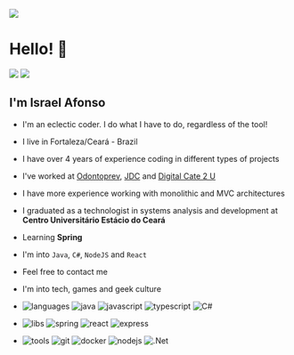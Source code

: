 ![](https://avatars0.githubusercontent.com/u/47701050?s=460&u=beed608808e6eb287e86a9b946a110cb4153a07b&v=4)

# Hello! 👋
<a href="mailto:israelcarvalhodesenvolvedor@gmail.com"> <img src="https://img.shields.io/badge/Gmail-D14836?style=for-the-badge&logo=gmail&logoColor=white"/></a>
<a href="https://www.linkedin.com/in/israel-afonso-de-carvalho-neto/" target="_blank"> <img src="https://img.shields.io/badge/LinkedIn-0077B5?style=for-the-badge&logo=linkedin&logoColor=white"/></a>

## I'm Israel Afonso
 - I'm an eclectic coder. I do what I have to do, regardless of the tool!
 - I live in Fortaleza/Ceará - Brazil
 - I have over 4 years of experience coding in different types of projects
 - I've worked at [Odontoprev](https://www.odontoprev.com.br/en), [JDC](https://jdctech.com.br) and [Digital Cate 2 U](https://www.digitalcare2u.com.br)
 - I have more experience working with monolithic and MVC architectures
 - I graduated as a technologist in systems analysis and development at **Centro Universitário Estácio do Ceará**
 - Learning **Spring**
 - I'm into `Java`, `C#`, `NodeJS` and `React`
 - Feel free to contact me
 - I'm into tech, games and geek culture
   
 - ![languages](https://img.shields.io/static/v1?label=&message=languages:&color=blueviolet&style=flat-square)
   ![java](https://img.shields.io/badge/Java-ED8B00?style=for-the-badge&logo=openjdk&logoColor=white)
  ![javascript](https://img.shields.io/badge/JavaScript-F7DF1E?logo=javascript&logoColor=black&style=for-the-badge)
  ![typescript](https://img.shields.io/badge/TypeScript-007ACC?logo=typescript&logoColor=white&style=for-the-badge)
![C#](https://img.shields.io/badge/C%23-239120?logo=c-sharp&logoColor=white&style=for-the-badge)

  - ![libs](https://img.shields.io/static/v1?label=&message=libs:&color=important&style=flat-square)
    ![spring](https://img.shields.io/badge/Spring-6DB33F?logo=spring&logoColor=white&style=for-the-badge)
    ![react](https://img.shields.io/badge/React-20232A?logo=react&logoColor=61DAFB&style=for-the-badge)
    ![express](https://img.shields.io/badge/Express.js-404D59?style=for-the-badge)


- ![tools](https://img.shields.io/static/v1?label=&message=tools:&color=critical&style=flat-square)
  ![git](https://img.shields.io/badge/Git-E34F26?logo=git&logoColor=white&style=for-the-badge)
  ![docker](https://img.shields.io/badge/Docker-2496ED?logo=docker&logoColor=white&style=for-the-badge)
  ![nodejs](https://img.shields.io/badge/Node.js-43853D?logo=node.js&logoColor=white&style=for-the-badge)
  ![.Net](https://img.shields.io/badge/.NET-5C2D91?logo=.net&logoColor=white&style=for-the-badge)
